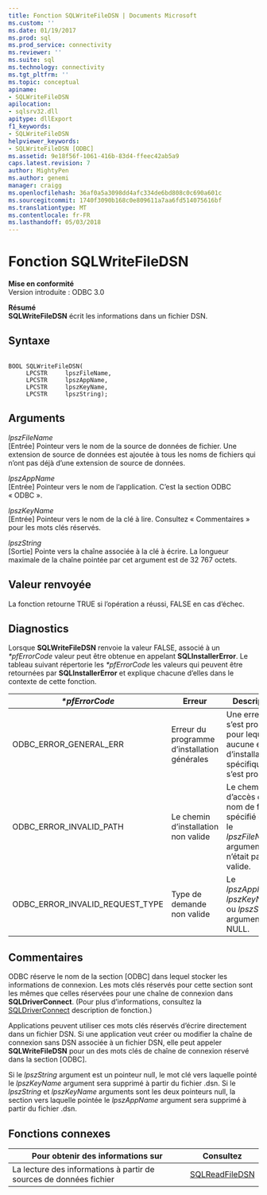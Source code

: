 ```yaml
---
title: Fonction SQLWriteFileDSN | Documents Microsoft
ms.custom: ''
ms.date: 01/19/2017
ms.prod: sql
ms.prod_service: connectivity
ms.reviewer: ''
ms.suite: sql
ms.technology: connectivity
ms.tgt_pltfrm: ''
ms.topic: conceptual
apiname:
- SQLWriteFileDSN
apilocation:
- sqlsrv32.dll
apitype: dllExport
f1_keywords:
- SQLWriteFileDSN
helpviewer_keywords:
- SQLWriteFileDSN [ODBC]
ms.assetid: 9e18f56f-1061-416b-83d4-ffeec42ab5a9
caps.latest.revision: 7
author: MightyPen
ms.author: genemi
manager: craigg
ms.openlocfilehash: 36af0a5a3098dd4afc334de6bd808c0c690a601c
ms.sourcegitcommit: 1740f3090b168c0e809611a7aa6fd514075616bf
ms.translationtype: MT
ms.contentlocale: fr-FR
ms.lasthandoff: 05/03/2018
---
```

# <a name="sqlwritefiledsn-function"></a>Fonction SQLWriteFileDSN
**Mise en conformité**  
 Version introduite : ODBC 3.0  
  
 **Résumé**  
 **SQLWriteFileDSN** écrit les informations dans un fichier DSN.  
  
## <a name="syntax"></a>Syntaxe  
  
```  
  
BOOL SQLWriteFileDSN(  
     LPCSTR     lpszFileName,  
     LPCSTR     lpszAppName,  
     LPCSTR     lpszKeyName,  
     LPCSTR     lpszString);  
```  
  
## <a name="arguments"></a>Arguments  
 *lpszFileName*  
 [Entrée] Pointeur vers le nom de la source de données de fichier. Une extension de source de données est ajoutée à tous les noms de fichiers qui n’ont pas déjà d’une extension de source de données.  
  
 *lpszAppName*  
 [Entrée] Pointeur vers le nom de l’application. C’est la section ODBC « ODBC ».  
  
 *lpszKeyName*  
 [Entrée] Pointeur vers le nom de la clé à lire. Consultez « Commentaires » pour les mots clés réservés.  
  
 *lpszString*  
 [Sortie] Pointe vers la chaîne associée à la clé à écrire. La longueur maximale de la chaîne pointée par cet argument est de 32 767 octets.  
  
## <a name="returns"></a>Valeur renvoyée  
 La fonction retourne TRUE si l’opération a réussi, FALSE en cas d’échec.  
  
## <a name="diagnostics"></a>Diagnostics  
 Lorsque **SQLWriteFileDSN** renvoie la valeur FALSE, associé à un  *\*pfErrorCode* valeur peut être obtenue en appelant **SQLInstallerError**. Le tableau suivant répertorie les  *\*pfErrorCode* les valeurs qui peuvent être retournées par **SQLInstallerError** et explique chacune d’elles dans le contexte de cette fonction.  
  
|*\*pfErrorCode*|Erreur| Description|  
|---------------------|-----------|-----------------|  
|ODBC_ERROR_GENERAL_ERR|Erreur du programme d’installation générales|Une erreur s’est produite pour lequel aucune erreur d’installation spécifique s’est produite.|  
|ODBC_ERROR_INVALID_PATH|Le chemin d’installation non valide|Le chemin d’accès du nom de fichier spécifié dans le *lpszFileName* argument n’était pas valide.|  
|ODBC_ERROR_INVALID_REQUEST_TYPE|Type de demande non valide|Le *lpszAppName*, *lpszKeyName*, ou *lpszString* argument était NULL.|  
  
## <a name="comments"></a>Commentaires  
 ODBC réserve le nom de la section [ODBC] dans lequel stocker les informations de connexion. Les mots clés réservés pour cette section sont les mêmes que celles réservées pour une chaîne de connexion dans **SQLDriverConnect**. (Pour plus d’informations, consultez la [SQLDriverConnect](../../../odbc/reference/syntax/sqldriverconnect-function.md) description de fonction.)  
  
 Applications peuvent utiliser ces mots clés réservés d’écrire directement dans un fichier DSN. Si une application veut créer ou modifier la chaîne de connexion sans DSN associée à un fichier DSN, elle peut appeler **SQLWriteFileDSN** pour un des mots clés de chaîne de connexion réservé dans la section [ODBC].  
  
 Si le *lpszString* argument est un pointeur null, le mot clé vers laquelle pointé le *lpszKeyName* argument sera supprimé à partir du fichier .dsn. Si le *lpszString* et *lpszKeyName* arguments sont les deux pointeurs null, la section vers laquelle pointée le *lpszAppName* argument sera supprimé à partir du fichier .dsn.  
  
## <a name="related-functions"></a>Fonctions connexes  
  
|Pour obtenir des informations sur|Consultez|  
|---------------------------|---------|  
|La lecture des informations à partir de sources de données fichier|[SQLReadFileDSN](../../../odbc/reference/syntax/sqlreadfiledsn-function.md)|
